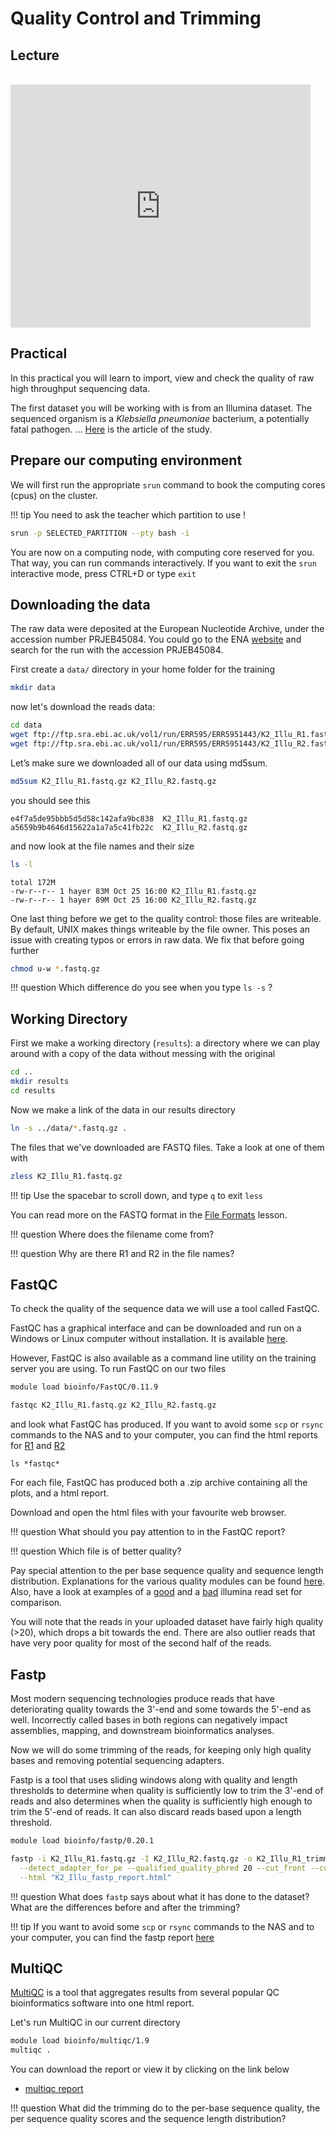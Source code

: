 # Quality Control and Trimming

## Lecture

<br>

<iframe src="https://docs.google.com/presentation/d/e/2PACX-1vR7ZN5Gc-3q5DR8CWQgyHhjUIc-6uKJnB48lDVMB7tWrt4gpZFipbJRVWfaqdxSw9n_WnMfXoFMZXds/embed?start=false&loop=false&delayms=3000" frameborder="0" width="480" height="389" allowfullscreen="true" mozallowfullscreen="true" webkitallowfullscreen="true"></iframe>

## Practical

In this practical you will learn to import, view and check the quality of raw high throughput sequencing data.

The first dataset you will be working with is from an Illumina dataset.
The sequenced organism is a *Klebsiella pneumoniae* bacterium, a potentially fatal pathogen.
...
[Here](https://www.mdpi.com/2076-2607/9/12/2560/htm) is the article of the study.

## Prepare our computing environment

We will first run the appropriate `srun` command to book the computing cores (cpus) on the cluster.

!!! tip
    You need to ask the teacher which partition to use !

```bash
srun -p SELECTED_PARTITION --pty bash -i
```

You are now on a computing node, with computing core reserved for you. That way, you can run commands interactively.
If you want to exit the `srun` interactive mode, press CTRL+D or type `exit`


## Downloading the data

The raw data were deposited at the European Nucleotide Archive, under the accession number PRJEB45084.
You could go to the ENA [website](http://www.ebi.ac.uk/ena) and search for the run with the accession PRJEB45084.


First create a `data/` directory in your home folder for the training

```bash
mkdir data
```

now let's download the reads data:

```bash
cd data
wget ftp://ftp.sra.ebi.ac.uk/vol1/run/ERR595/ERR5951443/K2_Illu_R1.fastq.gz
wget ftp://ftp.sra.ebi.ac.uk/vol1/run/ERR595/ERR5951443/K2_Illu_R2.fastq.gz
```

Let’s make sure we downloaded all of our data using md5sum.

```bash
md5sum K2_Illu_R1.fastq.gz K2_Illu_R2.fastq.gz
```

you should see this

```
e4f7a5de95bbb5d5d58c142afa9bc838  K2_Illu_R1.fastq.gz
a5659b9b4646d15622a1a7a5c41fb22c  K2_Illu_R2.fastq.gz
```

and now look at the file names and their size

```bash
ls -l
```

```
total 172M
-rw-r--r-- 1 hayer 83M Oct 25 16:00 K2_Illu_R1.fastq.gz
-rw-r--r-- 1 hayer 89M Oct 25 16:00 K2_Illu_R2.fastq.gz
```

One last thing before we get to the quality control: those files are writeable.
By default, UNIX makes things writeable by the file owner.
This poses an issue with creating typos or errors in raw data.
We fix that before going further

```bash
chmod u-w *.fastq.gz
```

!!! question
    Which difference do you see when you type `ls -s` ?

## Working Directory

First we make a working directory (`results`): a directory where we can play around with a copy of the data without messing with the original

```bash
cd ..
mkdir results
cd results
```

Now we make a link of the data in our results directory

```bash
ln -s ../data/*.fastq.gz .
```

The files that we've downloaded are FASTQ files. Take a look at one of them with

```bash
zless K2_Illu_R1.fastq.gz
```

!!! tip
    Use the spacebar to scroll down, and type `q` to exit `less`

You can read more on the FASTQ format in the [File Formats](file_formats.md) lesson.

!!! question
    Where does the filename come from?

!!! question
    Why are there R1 and R2 in the file names?

## FastQC

To check the quality of the sequence data we will use a tool called FastQC.

FastQC has a graphical interface and can be downloaded and run on a Windows or Linux computer without installation.
It is available [here](http://www.bioinformatics.babraham.ac.uk/projects/fastqc/).

However, FastQC is also available as a command line utility on the training server you are using.
To run FastQC on our two files

```bash
module load bioinfo/FastQC/0.11.9

fastqc K2_Illu_R1.fastq.gz K2_Illu_R2.fastq.gz
```

and look what FastQC has produced.
If you want to avoid some `scp` or `rsync` commands to the NAS and to your computer, you can find the
html reports for [R1](data/qc/K2_Illu_R1_fastqc.html) and [R2](data/qc/K2_Illu_R2_fastqc.html)

```
ls *fastqc*
```

For each file, FastQC has produced both a .zip archive containing all the plots, and a html report.

Download and open the html files with your favourite web browser.

!!! question
    What should you pay attention to in the FastQC report?

!!! question
    Which file is of better quality?

Pay special attention to the per base sequence quality and sequence length distribution.
Explanations for the various quality modules can be found [here](http://www.bioinformatics.babraham.ac.uk/projects/fastqc/Help/3%20Analysis%20Modules/).
Also, have a look at examples of a [good](http://www.bioinformatics.babraham.ac.uk/projects/fastqc/good_sequence_short_fastqc.html) and a [bad](http://www.bioinformatics.babraham.ac.uk/projects/fastqc/bad_sequence_fastqc.html) illumina read set for comparison.

You will note that the reads in your uploaded dataset have fairly high quality (>20), which drops a bit towards the end. There are also outlier reads that have very poor quality for most of the second half of the reads.

## Fastp
Most modern sequencing technologies produce reads that have deteriorating quality towards the 3'-end and some towards the 5'-end as well.
Incorrectly called bases in both regions can negatively impact assemblies, mapping, and downstream bioinformatics analyses.

Now we will do some trimming of the reads, for keeping only high quality bases and removing potential sequencing adapters.

Fastp is a tool that uses sliding windows along with quality and length thresholds to determine when quality is sufficiently low to trim the 3'-end of reads and also determines when the quality is sufficiently high enough to trim the 5'-end of reads. It can also discard reads based upon a length threshold.

```bash
module load bioinfo/fastp/0.20.1

fastp -i K2_Illu_R1.fastq.gz -I K2_Illu_R2.fastq.gz -o K2_Illu_R1_trimmed.fastq -O K2_Illu_R2_trimmed.fastq \
  --detect_adapter_for_pe --qualified_quality_phred 20 --cut_front --cut_tail --cut_mean_quality 20  \
  --html "K2_Illu_fastp_report.html"
```

!!! question
    What does `fastp` says about what it has done to the dataset?
    What are the differences before and after the trimming?

!!! tip
    If you want to avoid some `scp` or `rsync` commands to the NAS and to your computer, you can find the fastp report [here](data/qc/K2_Illu_fastp_report.html)

## MultiQC

[MultiQC](http://multiqc.info) is a tool that aggregates results from several popular QC bioinformatics software into one html report.

Let's run MultiQC in our current directory

```bash
module load bioinfo/multiqc/1.9
multiqc .
```

You can download the report or view it by clicking on the link below

- [multiqc report](data/qc/K2_Illu_multiqc_report.html)

!!! question
    What did the trimming do to the per-base sequence quality, the per sequence quality scores and the sequence length distribution?

